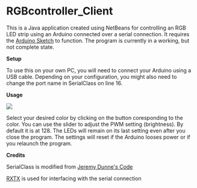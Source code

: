 # RGBcontroller_Client
This is a Java application created using NetBeans for controlling an RGB LED strip using an Arduino connected over a serial connection. It requires the
<a href = "https://github.com/CraigJSmith/RGBcontroller_Arduino">Arduino Sketch</a> to function. The program is currently in a
working, but not complete state.

<b>Setup</b>

To use this on your own PC, you will need to connect your Arduino using a USB cable. Depending on your configuration, you
might also need to change the port name in SerialClass on line 16.

<b>Usage</b>

<img src = "http://i.imgur.com/NyqoxNu.png">

Select your desired color by clicking on the button coresponding to the color. You can use the slider to adjust the PWM setting (brightness).
By default it is at 128. The LEDs will remain on its last setting even after you close the program. The settings will reset if the Arduino looses
power or if you relaunch the program.

<b>Credits</b>

SerialClass is modified from <a href = "http://theelectronicist.blogspot.com/2015/02/java-to-arduino-communications-on-linux.html">Jeremy Dunne's Code<a>

<a href = "http://rxtx.qbang.org/wiki/index.php/Main_Page">RXTX</a> is used for interfacing with the serial connection

